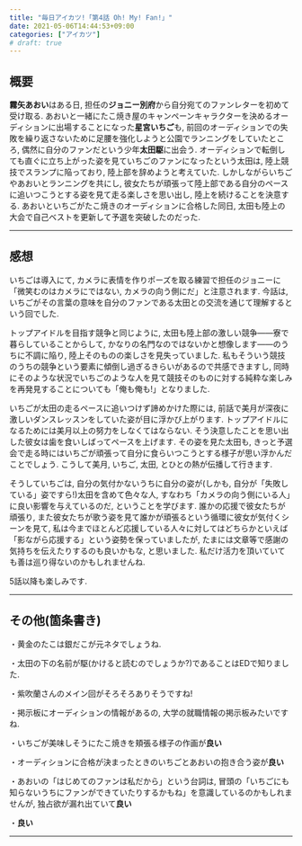 ```yaml
---
title: "毎日アイカツ!「第4話 Oh! My! Fan!」"
date: 2021-05-06T14:44:53+09:00
categories: ["アイカツ"]
# draft: true
---
```


## 概要

**霧矢あおい**はある日, 担任の**ジョニー別府**から自分宛てのファンレターを初めて受け取る. あおいと一緒にたこ焼き屋のキャンペーンキャラクターを決めるオーディションに出場することになった**星宮いちご**も, 前回のオーディションでの失敗を繰り返さないために足腰を強化しようと公園でランニングをしていたところ, 偶然に自分のファンだという少年**太田駆**に出会う. オーディションで転倒しても直ぐに立ち上がった姿を見ていちごのファンになったという太田は, 陸上競技でスランプに陥っており, 陸上部を辞めようと考えていた. しかしながらいちごやあおいとランニングを共にし, 彼女たちが頑張って陸上部である自分のペースに追いつこうとする姿を見て走る楽しさを思い出し, 陸上を続けることを決意する. あおいといちごがたこ焼きのオーディションに合格した同日, 太田も陸上の大会で自己ベストを更新して予選を突破したのだった.

***

## 感想

いちごは導入にて, カメラに表情を作りポーズを取る練習で担任のジョニーに「微笑むのはカメラにではない, カメラの向う側にだ」と注意されます. 今話は, いちごがその言葉の意味を自分のファンである太田との交流を通じて理解するという回でした.

トップアイドルを目指す競争と同じように, 太田も陸上部の激しい競争――寮で暮らしていることからして, かなりの名門なのではないかと想像します――のうちに不調に陥り, 陸上そのものの楽しさを見失っていました. 私もそういう競技のうちの競争という要素に傾倒し過ぎるきらいがあるので共感できますし, 同時にそのような状況でいちごのような人を見て競技そのものに対する純粋な楽しみを再発見することについても「俺も俺も!」となりました.

いちごが太田の走るペースに追いつけず諦めかけた際には, 前話で美月が深夜に激しいダンスレッスンをしていた姿が目に浮かび上がります. トップアイドルになるためには美月以上の努力をしなくてはならない. そう決意したことを思い出した彼女は歯を食いしばってペースを上げます. その姿を見た太田も, きっと予選会で走る時にはいちごが頑張って自分に食らいつこうとする様子が思い浮かんだことでしょう. こうして美月, いちご, 太田, とひとの熱が伝播して行きます.

そうしていちごは, 自分の気付かないうちに自分の姿が(しかも, 自分が「失敗している」姿ですら!)太田を含めて色々な人, すなわち「カメラの向う側にいる人」に良い影響を与えているのだ, ということを学びます. 誰かの応援で彼女たちが頑張り, また彼女たちが歌う姿を見て誰かが頑張るという循環に彼女が気付くシーンを見て, 私は今までほとんど応援している人々に対してはどちらかといえば「影ながら応援する」という姿勢を保っていましたが, たまには文章等で感謝の気持ちを伝えたりするのも良いかもな, と思いました. 私だけ活力を頂いていても善は巡り得ないのかもしれませんね.

5話以降も楽しみです.

***

## その他(箇条書き)

・黄金のたこは銀だこが元ネタでしょうね.

・太田の下の名前が駆(かけると読むのでしょうか?)であることはEDで知りました.

・紫吹蘭さんのメイン回がそろそろありそうですね!

・掲示板にオーディションの情報があるの, 大学の就職情報の掲示板みたいですね.

・いちごが美味しそうにたこ焼きを頬張る様子の作画が**良い**

・オーディションに合格が決まったときのいちごとあおいの抱き合う姿が**良い**

・あおいの「はじめてのファンは私だから」という台詞は, 冒頭の「いちごにも知らないうちにファンができていたりするかもね」を意識しているのかもしれませんが, 独占欲が漏れ出ていて**良い**

・**良い**

***
